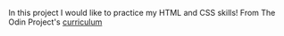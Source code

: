 In this project I would like to practice my HTML and CSS skills!
From The Odin Project's [curriculum](http://www.theodinproject.com/courses/web-development-101/lessons/html-css)